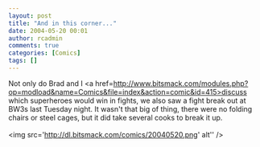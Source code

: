 ```yaml
---
layout: post
title: "And in this corner..."
date: 2004-05-20 00:01
author: rcadmin
comments: true
categories: [Comics]
tags: []
---
```

Not only do Brad and I <a href=http://www.bitsmack.com/modules.php?op=modload&name=Comics&file=index&action=comic&id=415>discuss which superheroes would win in fights,</a> we also saw a fight break out at BW3s last Tuesday night. It wasn't that big of thing, there were no folding chairs or steel cages, but it did take several cooks to break it up.<Br><br><!--more--><img src='http://dl.bitsmack.com/comics/20040520.png' alt'' />
